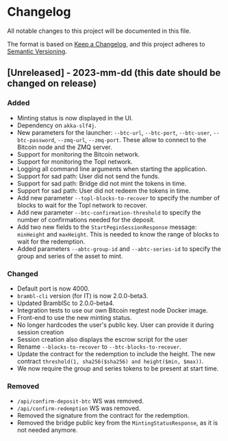 

# Changelog

All notable changes to this project will be documented in this file.

The format is based on [Keep a Changelog](https://keepachangelog.com/en/1.0.0/),
and this project adheres to [Semantic Versioning](https://semver.org/spec/v2.0.0.html).

## [Unreleased] - 2023-mm-dd (this date should be changed on release)

### Added

- Minting status is now displayed in the UI.
- Dependency on `akka-slf4j`.
- New parameters for the launcher:  `--btc-url`, `--btc-port`, `--btc-user`, `--btc-password`, `--zmq-url`, `--zmq-port`. These allow to connect to the Bitcoin node and the ZMQ server.
- Support for monitoring the Bitcoin network.
- Support for monitoring the Topl network.
- Logging all command line arguments when starting the application.
- Support for sad path: User did not send the funds.
- Support for sad path: Bridge did not mint the tokens in time.
- Support for sad path: User did not redeem the tokens in time.
- Add new parameter `--topl-blocks-to-recover` to specify the number of blocks to wait for the Topl network to recover.
- Add new parameter `--btc-confirmation-threshold` to specify the number of confirmations needed for the deposit.
- Add two new fields to the `StartPeginSessionResponse` message: `minHeight` and `maxHeight`.
This is needed to know the range of blocks to wait for the redemption.
- Added parameters `--abtc-group-id` and `--abtc-series-id` to specify the group and series of the asset to mint.


### Changed

- Default port is now 4000.
- `brambl-cli` version (for IT) is now 2.0.0-beta3.
- Updated BramblSc to 2.0.0-beta4.
- Integration tests to use our own Bitcoin regtest node Docker image.
- Front-end to use the new minting status.
- No longer hardcodes the user's public key. User can provide it during session creation
- Session creation also displays the escrow script for the user
- Rename `--blocks-to-recover` to `--btc-blocks-to-recover`.
- Update the contract for the redemption to include the height. The new contract
`threshold(1, sha256($sha256) and height($min, $max))`.
- We now require the group and series tokens to be present at start time.


### Removed

- `/api/confirm-deposit-btc` WS was removed.
- `/api/confirm-redemption` WS was removed.
- Removed the signature from the contract for the redemption.
- Removed the bridge public key from the `MintingStatusResponse`, as it is not
needed anymore.
